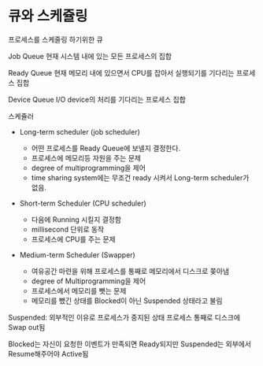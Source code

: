 # 큐와 스케쥴링

프로세스를 스케줄링 하기위한 큐

Job Queue
현재 시스템 내에 있는 모든 프로세스의 집합

Ready Queue
현재 메모리 내에 있으면서 CPU를 잡아서 실행되기를 기다리는 프로세스 집합

Device Queue
I/O device의 처리를 기다리는 프로세스 집합

스케쥴러
- Long-term scheduler (job scheduler)
    - 어떤 프로세스를 Ready Queue에 보넬지 결정한다.
    - 프로세스에 메모리등 자원을 주는 문제
    - degree of multiprogramming을 제어
    - time sharing system에는 무조건 ready 시켜서 Long-term scheduler가 없음.

- Short-term Scheduler (CPU scheduler)
    - 다음에 Running 시킬지 결정함
    - millisecond 단위로 동작
    - 프로세스에 CPU를 주는 문제

- Medium-term Scheduler (Swapper)
    - 여유공간 마련을 위해 프로세스를 통째로 메모리에서 디스크로 쫒아냄
    - degree of Multiprogramming을 제어
    - 프로세스에서 메모리를 뺏는 문제
    - 메모리를 뺐긴 상태를 Blocked이 아닌 Suspended 상태라고 불림

Suspended: 외부적인 이유로 프로세스가 중지된 상태
프로세스 통째로 디스크에 Swap out됨 

Blocked는 자신이 요청한 이벤트가 만족되면 Ready되지만
Suspended는 외부에서 Resume해주어야 Active됨

